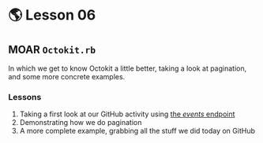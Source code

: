 # :earth_americas: Lesson 06

## MOAR `Octokit.rb`

In which we get to know Octokit a little better, taking a look at pagination, and some more concrete examples.

### Lessons

1. Taking a first look at our GitHub activity using [the _events_ endpoint](https://developer.github.com/v3/activity/events/#list-events-performed-by-a-user)
2. Demonstrating how we do pagination
3. A more complete example, grabbing all the stuff we did today on GitHub
